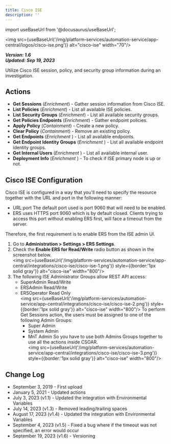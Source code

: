 ```yaml
---
title: Cisco ISE
description: ''
---
```

import useBaseUrl from '@docusaurus/useBaseUrl';

<img src={useBaseUrl('/img/platform-services/automation-service/app-central/logos/cisco-ise.png')} alt="cisco-ise" width="70"/>

***Version: 1.6  
Updated: Sep 19, 2023***

Utilize Cisco ISE session, policy, and security group information during an investigation.

## Actions

* **Get Sessions** (*Enrichment*) - Gather session information from Cisco ISE.
* **List Policies** (*Enrichment*) - List all available ISE policies.
* **List Security Groups** (*Enrichment*) - List all available security groups.
* **Get Policies Endpoints** (*Enrichment*) - Gather endpoint policies.
* **Apply Policy** (*Containment*) - Create a new policy.
* **Clear Policy** (*Containment*) - Remove an existing policy.
* **Get Endpoints** (*Enrichment* ) - List all available endpoints.
* **Get Endpoint Identity Groups** (*Enrichment* ) - List all available endpoint identity groups.
* **Get Internal Users** (*Enrichment* ) - List all available internal user.
* **Deployment Info** (*Enrichment* ) - To check if ISE primary node is up or not.

## Cisco ISE Configuration

Cisco ISE is configured in a way that you'll need to specify the resource together with the URL and port in the following manner: 
   * URL:port The default port used is port 9060 that will need to be enabled.
   * ERS uses HTTPS port 9060 which is by default closed. Clients trying to access this port without enabling ERS first, will face a timeout from the server. 

Therefore, the first requirement is to enable ERS from the ISE admin UI. 

1. Go to **Administration > Settings > ERS Settings**. 
1. Check the **Enable ERS for Read/Write** radio button as shown in the screenshot below.<br/><img src={useBaseUrl('/img/platform-services/automation-service/app-central/integrations/cisco-ise/cisco-ise-1.png')} style={{border:'1px solid gray'}} alt="cisco-ise" width="800"/>
1. The following ISE Administrator Groups allow REST API access: 
   * SuperAdmin Read/Write
   * ERSAdmin Read/Write
   * ERSOperator Read Only <br/><img src={useBaseUrl('/img/platform-services/automation-service/app-central/integrations/cisco-ise/cisco-ise-2.png')} style={{border:'1px solid gray'}} alt="cisco-ise" width="800"/>
   To perform Get Sessions action, the users must be assigned to one of the following Admin Groups:   
      * Super Admin
      * System Admin
      * MnT Admin
   So you have to use both Admins Groups together to use all the actions inside CSOAR.<br/><img src={useBaseUrl('/img/platform-services/automation-service/app-central/integrations/cisco-ise/cisco-ise-3.png')} style={{border:'1px solid gray'}} alt="cisco-ise" width="800"/>
   
## Change Log

* September 3, 2019 - First upload
* January 5, 2021 - Updated actions
* July 3, 2023 (v1.1) - Updated the integration with Environmental Variables
* July 14, 2023 (v1.3) - Removed leading/trailing spaces
* August 17, 2023 (v1.4) - Updated the integration with Environmental Variables
* September 4, 2023 (v1.5) - Fixed a bug where if the timeout was not specified, an error would occur
* September 19, 2023 (v1.6) - Versioning
